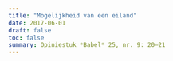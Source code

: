 ```yaml
---
title: "Mogelijkheid van een eiland"
date: 2017-06-01
draft: false
toc: false
summary: Opiniestuk *Babel* 25, nr. 9: 20–21
---
```


